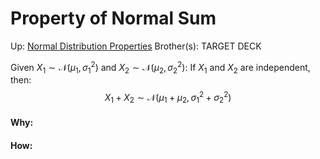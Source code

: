 # Property of Normal Sum

Up: [Normal Distribution Properties](normal_distribution_properties)
Brother(s):
TARGET DECK

Given $X_1 ∼ \mathcal{N}(µ_1, σ_1^2)$ and $X_2 ∼ \mathcal{N}(µ_2, σ_2^2)$:
	If $X_1$ and $X_2$ are independent, then:
	$$ X_1 + X_2 ∼ \mathcal{N}(µ_1 + µ_2, σ_1^2 + σ_2^2) $$





































#### Why:
#### How:









